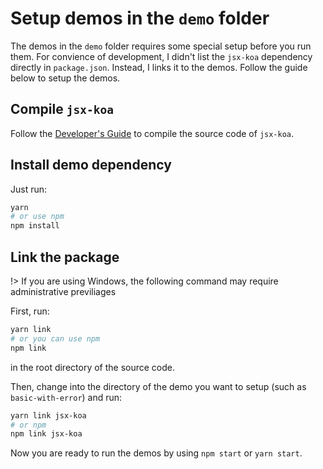 # Setup demos in the `demo` folder

The demos in the `demo` folder requires some special setup before you run them. For convience of development, I didn't list the `jsx-koa` dependency directly in `package.json`. Instead, I links it to the demos. Follow the guide below to setup the demos.

## Compile `jsx-koa`

Follow the [Developer's Guide](developer_s-guide) to compile the source code of `jsx-koa`.

## Install demo dependency

Just run:

```bash
yarn
# or use npm
npm install
```

## Link the package

!> If you are using Windows, the following command may require administrative previliages

First, run:

```bash
yarn link
# or you can use npm
npm link
```
in the root directory of the source code.

Then, change into the directory of the demo you want to setup (such as `basic-with-error`) and run:

```bash
yarn link jsx-koa
# or npm
npm link jsx-koa
```

Now you are ready to run the demos by using `npm start` or `yarn start`.
